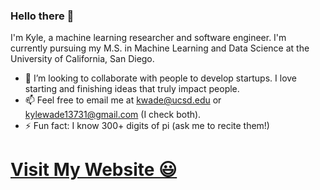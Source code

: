 ### Hello there 👋

I'm Kyle, a machine learning researcher and software engineer. I'm currently pursuing my M.S. in Machine Learning and Data Science at the University of California, San Diego.

- 👯 I’m looking to collaborate with people to develop startups. I love starting and finishing ideas that truly impact people.
- 📫 Feel free to email me at kwade@ucsd.edu or kylewade13731@gmail.com (I check both).
- ⚡ Fun fact: I know 300+ digits of pi (ask me to recite them!)

# [Visit My Website 😃](https://kylewade.dev)
